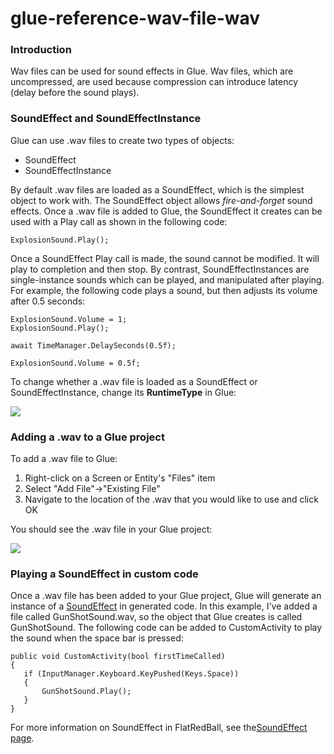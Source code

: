 # glue-reference-wav-file-wav

### Introduction

Wav files can be used for sound effects in Glue. Wav files, which are uncompressed, are used because compression can introduce latency (delay before the sound plays).

### SoundEffect and SoundEffectInstance

Glue can use .wav files to create two types of objects:

* SoundEffect
* SoundEffectInstance

By default .wav files are loaded as a SoundEffect, which is the simplest object to work with. The SoundEffect object allows _fire-and-forget_ sound effects. Once a .wav file is added to Glue, the SoundEffect it creates can be used with a Play call as shown in the following code:

```
ExplosionSound.Play();
```

Once a SoundEffect Play call is made, the sound cannot be modified. It will play to completion and then stop. By contrast, SoundEffectInstances are single-instance sounds which can be played, and manipulated after playing. For example, the following code plays a sound, but then adjusts its volume after 0.5 seconds:

```
ExplosionSound.Volume = 1;
ExplosionSound.Play();

await TimeManager.DelaySeconds(0.5f);

ExplosionSound.Volume = 0.5f;
```

To change whether a .wav file is loaded as a SoundEffect or SoundEffectInstance, change its **RuntimeType** in Glue:

![](../../../../media/2021-09-img\_6150ca47f1f0d.png)

### Adding a .wav to a Glue project

To add a .wav file to Glue:

1. Right-click on a Screen or Entity's "Files" item
2. Select "Add File"->"Existing File"
3. Navigate to the location of the .wav that you would like to use and click OK

You should see the .wav file in your Glue project:

![](../../../../media/2021-02-img\_603bcad7e65c9.png)

### Playing a SoundEffect in custom code

Once a .wav file has been added to your Glue project, Glue will generate an instance of a [SoundEffect](http://msdn.microsoft.com/en-us/library/microsoft.xna.framework.audio.soundeffect.aspx) in generated code. In this example, I've added a file called GunShotSound.wav, so the object that Glue creates is called GunShotSound. The following code can be added to CustomActivity to play the sound when the space bar is pressed:

```
public void CustomActivity(bool firstTimeCalled)
{
   if (InputManager.Keyboard.KeyPushed(Keys.Space))
   {
       GunShotSound.Play();
   }
}
```

For more information on SoundEffect in FlatRedBall, see the[SoundEffect page](../../../../api/microsoft-xna-framework/audio/soundeffect.md).
